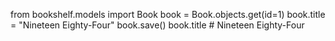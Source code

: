 ﻿from bookshelf.models import Book
book = Book.objects.get(id=1)
book.title = "Nineteen Eighty-Four"
book.save()
book.title  # Nineteen Eighty-Four
